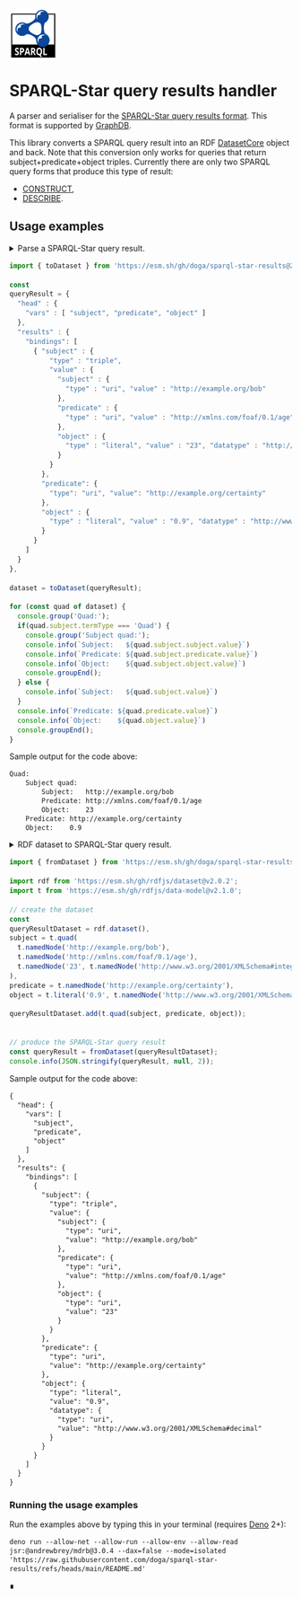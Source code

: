 <p align="left">
<a href="https://w3c.github.io/sparql-concepts/spec/" target="_blank" rel="noreferrer"><img src="https://github.com/doga/doga/raw/main/logos/sparql.svg" height="85" alt="SPARQL logo" /></a>
</p>

# SPARQL-Star query results handler

A parser and serialiser for the [SPARQL-Star query results format](https://rdf4j.org/documentation/programming/rdfstar/#extended-sparql-json-format). This format is supported by [GraphDB](https://graphdb.ontotext.com/).

This library converts a SPARQL query result into an RDF [DatasetCore](https://rdf.js.org/dataset-spec/#datasetcore-interface) object and back. Note that this conversion only works for queries that return subject+predicate+object triples. Currently there are only two SPARQL query forms that produce this type of result:

- [CONSTRUCT](https://www.w3.org/TR/sparql12-query/#construct),
- [DESCRIBE](https://www.w3.org/TR/sparql12-query/#describe).

## Usage examples

<details data-mdrb>
<summary>Parse a SPARQL-Star query result.</summary>

<pre>
description = '''
Convert query result to an RDF dataset.
'''
</pre>
</details>

```javascript
import { toDataset } from 'https://esm.sh/gh/doga/sparql-star-results@2.0.1/mod.mjs';

const
queryResult = {
  "head" : {
    "vars" : [ "subject", "predicate", "object" ]
  },
  "results" : {
    "bindings": [
      { "subject" : {
          "type" : "triple",
          "value" : {
            "subject" : {
              "type" : "uri", "value" : "http://example.org/bob"
            },
            "predicate" : {
              "type" : "uri", "value" : "http://xmlns.com/foaf/0.1/age"
            },
            "object" : {
              "type" : "literal", "value" : "23", "datatype" : "http://www.w3.org/2001/XMLSchema#integer"
            }
          }
        },
        "predicate": {
          "type": "uri", "value": "http://example.org/certainty"
        },
        "object" : {
          "type" : "literal", "value" : "0.9", "datatype" : "http://www.w3.org/2001/XMLSchema#decimal"
        }
      }
    ]
  }
},

dataset = toDataset(queryResult);

for (const quad of dataset) {
  console.group('Quad:');
  if(quad.subject.termType === 'Quad') {
    console.group('Subject quad:');
    console.info(`Subject:   ${quad.subject.subject.value}`)
    console.info(`Predicate: ${quad.subject.predicate.value}`)
    console.info(`Object:    ${quad.subject.object.value}`)
    console.groupEnd();
  } else {
    console.info(`Subject:   ${quad.subject.value}`)
  }
  console.info(`Predicate: ${quad.predicate.value}`)
  console.info(`Object:    ${quad.object.value}`)
  console.groupEnd();
}
```

Sample output for the code above:

```text
Quad:
    Subject quad:
        Subject:   http://example.org/bob
        Predicate: http://xmlns.com/foaf/0.1/age
        Object:    23
    Predicate: http://example.org/certainty
    Object:    0.9
```

<details data-mdrb>
<summary>RDF dataset to SPARQL-Star query result.</summary>

<pre>
description = '''
Convert an RDF dataset to a query result.
'''
</pre>
</details>

```javascript
import { fromDataset } from 'https://esm.sh/gh/doga/sparql-star-results@2.0.1/mod.mjs';

import rdf from 'https://esm.sh/gh/rdfjs/dataset@v2.0.2';
import t from 'https://esm.sh/gh/rdfjs/data-model@v2.1.0';

// create the dataset
const
queryResultDataset = rdf.dataset(),
subject = t.quad(
  t.namedNode('http://example.org/bob'),
  t.namedNode('http://xmlns.com/foaf/0.1/age'),
  t.namedNode('23', t.namedNode('http://www.w3.org/2001/XMLSchema#integer'))
),
predicate = t.namedNode('http://example.org/certainty'),
object = t.literal('0.9', t.namedNode('http://www.w3.org/2001/XMLSchema#decimal'));

queryResultDataset.add(t.quad(subject, predicate, object));


// produce the SPARQL-Star query result
const queryResult = fromDataset(queryResultDataset);
console.info(JSON.stringify(queryResult, null, 2));
```

Sample output for the code above:

```text
{
  "head": {
    "vars": [
      "subject",
      "predicate",
      "object"
    ]
  },
  "results": {
    "bindings": [
      {
        "subject": {
          "type": "triple",
          "value": {
            "subject": {
              "type": "uri",
              "value": "http://example.org/bob"
            },
            "predicate": {
              "type": "uri",
              "value": "http://xmlns.com/foaf/0.1/age"
            },
            "object": {
              "type": "uri",
              "value": "23"
            }
          }
        },
        "predicate": {
          "type": "uri",
          "value": "http://example.org/certainty"
        },
        "object": {
          "type": "literal",
          "value": "0.9",
          "datatype": {
            "type": "uri",
            "value": "http://www.w3.org/2001/XMLSchema#decimal"
          }
        }
      }
    ]
  }
}
```

### Running the usage examples

Run the examples above by typing this in your terminal (requires [Deno](https://deno.com/) 2+):

```shell
deno run --allow-net --allow-run --allow-env --allow-read jsr:@andrewbrey/mdrb@3.0.4 --dax=false --mode=isolated 'https://raw.githubusercontent.com/doga/sparql-star-results/refs/heads/main/README.md'
```

∎
